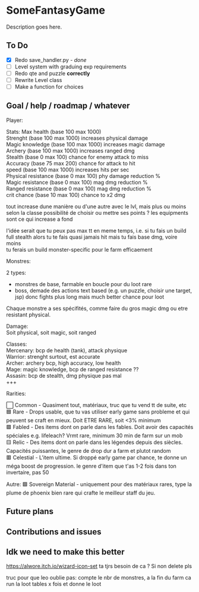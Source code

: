 # SomeFantasyGame

Description goes here.

## To Do

- [x] Redo save_handler.py - *done*
- [ ] Level system with graduing exp requirements
- [ ] Redo qte and puzzle **correctly**
- [ ] Rewrite Level class
- [ ] Make a function for choices

## Goal / help / roadmap / whatever

Player:

Stats:
Max health (base 100 max 1000)  
Strenght (base 100 max 1000) increases physical damage  
Magic knowledge (base 100 max 1000) increases magic damage  
Archery (base 100 max 1000) increases ranged dmg  
Stealth (base 0 max 100) chance for enemy attack to miss  
Accuracy (base 75 max 200) chance for attack to hit  
speed (base 100 max 1000) increases hits per sec  
Physical resistance (base 0 max 100) phy damage reduction %  
Magic resistance (base 0 max 100) mag dmg reduction %  
Ranged resistance (base 0 max 100) mag dmg reduction %  
crit chance (base 10 max 100) chance to x2 dmg

tout increase dune manière ou d'une autre avec le lvl, mais plus ou moins selon la classe
possibilité de choisir ou mettre ses points ?
les equipments sont ce qui increase a fond

l'idée serait que tu peux pas max tt en meme temps, i.e. si tu fais un build full stealth alors tu te fais quasi jamais hit mais tu fais base dmg, voire moins  
tu ferais un build monster-specific pour le farm efficaement

Monstres:

2 types:

- monstres de base, farmable en boucle pour du loot rare
- boss, demade des actions text based (e.g. un puzzle, choisir une target, jsp) donc fights plus long mais much better chance pour loot

Chaque monstre a ses spécifités, comme faire du gros magic dmg ou etre resistant physical.

Damage:  
Soit physical, soit magic, soit ranged

Classes:  
Mercenary: bcp de health (tank), attack physique  
Warrior: strenght surtout, est accurate  
Archer: archery bcp, high accuracy, low health  
Mage: magic knowledge, bcp de ranged resistance ??  
Assasin: bcp de stealth, dmg physique pas mal  
+++

Rarities:

⬜️ Common - Quasiment tout, matériaux, truc que tu vend tt de suite, etc  
🟦 Rare - Drops usable, que tu vas utiliser early game sans probleme et qui peuvent se craft en mieux. Doit ETRE RARE, soit <3% minimum  
🟪 Fabled - Des items dont on parle dans les fables. Doit avoir des capacités spéciales e.g. lifeleach? Vrmt rare, minimum 30 min de farm sur un mob  
🟨 Relic - Des items dont on parle dans les légendes depuis des siècles. Capacités puissantes, le genre de drop dur a farm et plutot random  
🟥 Celestial - L'item ultime. Si droppé early game par chance, te donne un méga boost de progression. le genre d'item que t'as 1-2 fois dans ton invertaire, pas 50

Autre: 🟩 Sovereign Material - uniquement pour des matériaux rares, type la plume de phoenix bien rare qui crafte le meilleur staff du jeu.

## Future plans

## Contributions and issues

## Idk we need to make this better

https://alwore.itch.io/wizard-icon-set ta tjrs besoin de ca ? Si non delete pls

truc pour que leo oublie pas: compte le nbr de monstres, a la fin du farm ca run la loot tables x fois et donne le loot
